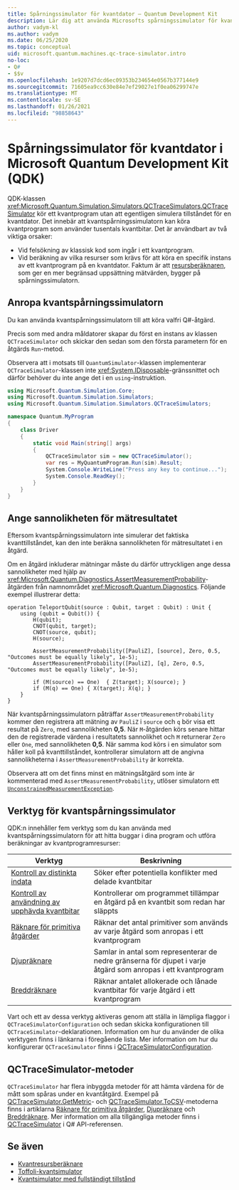 ```yaml
---
title: Spårningssimulator för kvantdator – Quantum Development Kit
description: Lär dig att använda Microsofts spårningssimulator för kvantdatorer som felsöker klassisk kod och beräknar resurskraven för ett Q#-program.
author: vadym-kl
ms.author: vadym
ms.date: 06/25/2020
ms.topic: conceptual
uid: microsoft.quantum.machines.qc-trace-simulator.intro
no-loc:
- Q#
- $$v
ms.openlocfilehash: 1e9207d7dcd6ec09353b234654e0567b377144e9
ms.sourcegitcommit: 71605ea9cc630e84e7ef29027e1f0ea06299747e
ms.translationtype: MT
ms.contentlocale: sv-SE
ms.lasthandoff: 01/26/2021
ms.locfileid: "98858643"
---
```

# <a name="microsoft-quantum-development-kit-qdk-quantum-trace-simulator"></a>Spårningssimulator för kvantdator i Microsoft Quantum Development Kit (QDK)

QDK-klassen <xref:Microsoft.Quantum.Simulation.Simulators.QCTraceSimulators.QCTraceSimulator> kör ett kvantprogram utan att egentligen simulera tillståndet för en kvantdator. Det innebär att kvantspårningssimulatorn kan köra kvantprogram som använder tusentals kvantbitar.  Det är användbart av två viktiga orsaker: 

* Vid felsökning av klassisk kod som ingår i ett kvantprogram. 
* Vid beräkning av vilka resurser som krävs för att köra en specifik instans av ett kvantprogram på en kvantdator. Faktum är att [resursberäknaren](xref:microsoft.quantum.machines.resources-estimator), som ger en mer begränsad uppsättning mätvärden, bygger på spårningssimulatorn.

## <a name="invoking-the-quantum-trace-simulator"></a>Anropa kvantspårningssimulatorn

Du kan använda kvantspårningssimulatorn till att köra valfri Q#-åtgärd.

Precis som med andra måldatorer skapar du först en instans av klassen `QCTraceSimulator` och skickar den sedan som den första parametern för en åtgärds `Run`-metod.

Observera att i motsats till `QuantumSimulator`-klassen implementerar `QCTraceSimulator`-klassen inte <xref:System.IDisposable>-gränssnittet och därför behöver du inte ange det i en `using`-instruktion.

```csharp
using Microsoft.Quantum.Simulation.Core;
using Microsoft.Quantum.Simulation.Simulators;
using Microsoft.Quantum.Simulation.Simulators.QCTraceSimulators;

namespace Quantum.MyProgram
{
    class Driver
    {
        static void Main(string[] args)
        {
            QCTraceSimulator sim = new QCTraceSimulator();
            var res = MyQuantumProgram.Run(sim).Result;
            System.Console.WriteLine("Press any key to continue...");
            System.Console.ReadKey();
        }
    }
}
```

## <a name="providing-the-probability-of-measurement-outcomes"></a>Ange sannolikheten för mätresultatet

Eftersom kvantspårningssimulatorn inte simulerar det faktiska kvanttillståndet, kan den inte beräkna sannolikheten för mätresultatet i en åtgärd. 

Om en åtgärd inkluderar mätningar måste du därför uttryckligen ange dessa sannolikheter med hjälp av <xref:Microsoft.Quantum.Diagnostics.AssertMeasurementProbability>-åtgärden från namnområdet <xref:Microsoft.Quantum.Diagnostics>. Följande exempel illustrerar detta:

```qsharp
operation TeleportQubit(source : Qubit, target : Qubit) : Unit {
    using (qubit = Qubit()) {
        H(qubit);
        CNOT(qubit, target);
        CNOT(source, qubit);
        H(source);

        AssertMeasurementProbability([PauliZ], [source], Zero, 0.5, "Outcomes must be equally likely", 1e-5);
        AssertMeasurementProbability([PauliZ], [q], Zero, 0.5, "Outcomes must be equally likely", 1e-5);

        if (M(source) == One)  { Z(target); X(source); }
        if (M(q) == One) { X(target); X(q); }
    }
}
```

När kvantspårningssimulatorn påträffar `AssertMeasurementProbability` kommer den registrera att mätning av `PauliZ` i `source` och `q` bör visa ett resultat på `Zero`, med sannolikheten **0,5**. När `M`-åtgärden körs senare hittar den de registrerade värdena i resultatets sannolikhet och `M` returnerar `Zero` eller `One`, med sannolikheten **0,5**. När samma kod körs i en simulator som håller koll på kvanttillståndet, kontrollerar simulatorn att de angivna sannolikheterna i `AssertMeasurementProbability` är korrekta.

Observera att om det finns minst en mätningsåtgärd som inte är kommenterad med `AssertMeasurementProbability`, utlöser simulatorn ett [`UnconstrainedMeasurementException`](https://docs.microsoft.com/dotnet/api/microsoft.quantum.simulation.simulators.qctracesimulators.unconstrainedmeasurementexception).

## <a name="quantum-trace-simulator-tools"></a>Verktyg för kvantspårningssimulator

QDK:n innehåller fem verktyg som du kan använda med kvantspårningssimulatorn för att hitta buggar i dina program och utföra beräkningar av kvantprogramresurser: 

|Verktyg | Beskrivning |
|-----| -----|
|[Kontroll av distinkta indata](xref:microsoft.quantum.machines.qc-trace-simulator.distinct-inputs) |Söker efter potentiella konflikter med delade kvantbitar |
|[Kontroll av användning av upphävda kvantbitar](xref:microsoft.quantum.machines.qc-trace-simulator.invalidated-qubits)  |Kontrollerar om programmet tillämpar en åtgärd på en kvantbit som redan har släppts |
|[Räknare för primitiva åtgärder](xref:microsoft.quantum.machines.qc-trace-simulator.primitive-counter)  | Räknar det antal primitiver som används av varje åtgärd som anropas i ett kvantprogram  |
|[Djupräknare](xref:microsoft.quantum.machines.qc-trace-simulator.depth-counter)  |Samlar in antal som representerar de nedre gränserna för djupet i varje åtgärd som anropas i ett kvantprogram   |
|[Breddräknare](xref:microsoft.quantum.machines.qc-trace-simulator.width-counter)  |Räknar antalet allokerade och lånade kvantbitar för varje åtgärd i ett kvantprogram |

Vart och ett av dessa verktyg aktiveras genom att ställa in lämpliga flaggor i `QCTraceSimulatorConfiguration` och sedan skicka konfigurationen till `QCTraceSimulator`-deklarationen. Information om hur du använder de olika verktygen finns i länkarna i föregående lista. Mer information om hur du konfigurerar `QCTraceSimulator` finns i [QCTraceSimulatorConfiguration](xref:Microsoft.Quantum.Simulation.Simulators.QCTraceSimulators.QCTraceSimulatorConfiguration).

## <a name="qctracesimulator-methods"></a>QCTraceSimulator-metoder

`QCTraceSimulator` har flera inbyggda metoder för att hämta värdena för de mått som spåras under en kvantåtgärd. Exempel på [QCTraceSimulator.GetMetric](https://docs.microsoft.com/dotnet/api/microsoft.quantum.simulation.simulators.qctracesimulators.qctracesimulator.getmetric)- och [QCTraceSimulator.ToCSV](https://docs.microsoft.com/dotnet/api/microsoft.quantum.simulation.simulators.qctracesimulators.qctracesimulator.tocsv)-metoderna finns i artiklarna [Räknare för primitiva åtgärder](xref:microsoft.quantum.machines.qc-trace-simulator.primitive-counter), [Djupräknare](xref:microsoft.quantum.machines.qc-trace-simulator.depth-counter) och [Breddräknare](xref:microsoft.quantum.machines.qc-trace-simulator.width-counter). Mer information om alla tillgängliga metoder finns i [QCTraceSimulator](xref:Microsoft.Quantum.Simulation.Simulators.QCTraceSimulators.QCTraceSimulator) i Q# API-referensen.  

## <a name="see-also"></a>Se även

- [Kvantresursberäknare](xref:microsoft.quantum.machines.resources-estimator)
- [Toffoli-kvantsimulator](xref:microsoft.quantum.machines.toffoli-simulator)
- [Kvantsimulator med fullständigt tillstånd](xref:microsoft.quantum.machines.full-state-simulator) 